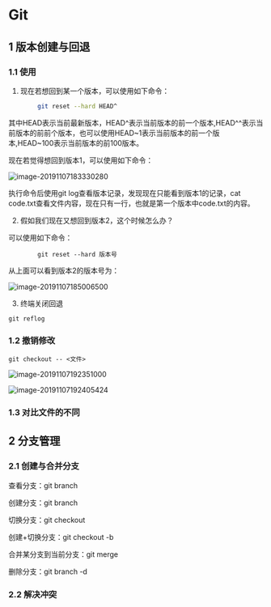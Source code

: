 # Git

## 1 版本创建与回退

### 1.1 使用

1. 现在若想回到某一个版本，可以使用如下命令：

```bash
        git reset --hard HEAD^
```

其中HEAD表示当前最新版本，HEAD^表示当前版本的前一个版本,HEAD^^表示当前版本的前前个版本，也可以使用HEAD~1表示当前版本的前一个版本,HEAD~100表示当前版本的前100版本。

现在若觉得想回到版本1，可以使用如下命令：

![image-20191107183330280](https://tva1.sinaimg.cn/large/006y8mN6ly1g8pnoc3643j30mm08yqj2.jpg)

执行命令后使用git log查看版本记录，发现现在只能看到版本1的记录，cat code.txt查看文件内容，现在只有一行，也就是第一个版本中code.txt的内容。

2.  假如我们现在又想回到版本2，这个时候怎么办？

可以使用如下命令：

```
        git reset --hard 版本号
```

从上面可以看到版本2的版本号为：

![image-20191107185006500](https://tva1.sinaimg.cn/large/006y8mN6ly1g8po5kb6bwj30l809y4dq.jpg)

3. 终端关闭回退

```
git reflog
```

### 1.2 撤销修改

```
git checkout -- <文件>
```

![image-20191107192351000](https://tva1.sinaimg.cn/large/006y8mN6ly1g8pp4nyp98j30kq096qis.jpg)

![image-20191107192405424](https://tva1.sinaimg.cn/large/006y8mN6ly1g8pp4x7p0rj30n208g17v.jpg)

### 1.3 对比文件的不同

## 2 分支管理

### 2.1 创建与合并分支

查看分支：git branch

创建分支：git branch <name>

切换分支：git checkout <name>

创建+切换分支：git checkout -b <name>

合并某分支到当前分支：git merge <name>

删除分支：git branch -d <name>

### 2.2 解决冲突

